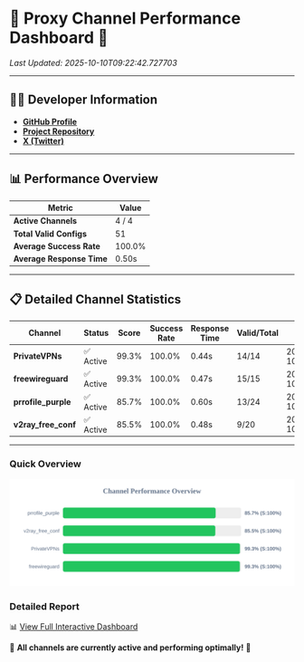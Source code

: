 # 🌟 Proxy Channel Performance Dashboard 🌟

_Last Updated: 2025-10-10T09:22:42.727703_

---

## 👩‍💻 Developer Information

- **[GitHub Profile](https://github.com/4n0nymou3)**  
- **[Project Repository](https://github.com/4n0nymou3/multi-proxy-config-fetcher)**  
- **[X (Twitter)](https://x.com/4n0nymou3)**  

---

## 📊 Performance Overview

| Metric                | Value       |
|-----------------------|-------------|
| **Active Channels**   | 4 / 4       |
| **Total Valid Configs** | 51          |
| **Average Success Rate** | 100.0%      |
| **Average Response Time** | 0.50s       |

---

## 📋 Detailed Channel Statistics

| Channel          | Status     | Score  | Success Rate | Response Time | Valid/Total | Last Success               |
|------------------|------------|--------|--------------|---------------|-------------|----------------------------|
| **PrivateVPNs**  | ✅ Active  | 99.3%  | 100.0% | 0.44s         | 14/14       | 2025-10-10T09:22:42.226306 |
| **freewireguard**  | ✅ Active  | 99.3%  | 100.0% | 0.47s         | 15/15       | 2025-10-10T09:22:42.725745 |
| **prrofile_purple**  | ✅ Active  | 85.7%  | 100.0% | 0.60s         | 13/24       | 2025-10-10T09:22:41.192772 |
| **v2ray_free_conf**  | ✅ Active  | 85.5%  | 100.0% | 0.48s         | 9/20       | 2025-10-10T09:22:41.743082 |

---

### Quick Overview
<div align="center">
  <a href="https://raw.githubusercontent.com/nullluser/NullRepo/refs/heads/main/assets/channel_stats_chart.svg">
    <img src="https://raw.githubusercontent.com/nullluser/NullRepo/refs/heads/main/assets/channel_stats_chart.svg" alt="Source Performance Statistics" width="800">
  </a>
</div>

### Detailed Report
📊 [View Full Interactive Dashboard](https://htmlpreview.github.io/?https://github.com/nullluser/NullRepo/blob/main/assets/performance_report.html)

🎉 **All channels are currently active and performing optimally!** 🎉
